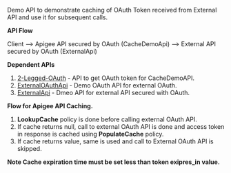 Demo API to demonstrate caching of OAuth Token received from External API and use it for subsequent calls. 

**API Flow**

Client --> Apigee API secured by OAuth (CacheDemoApi) --> External API secured by OAuth (ExternalApi)

**Dependent APIs**
1. [2-Legged-OAuth](../2-Legged-OAuth) - API to get OAuth token for CacheDemoAPI.
1. [ExternalOAuthApi](../ExternalOAuthApi) - Demo OAuth API for external OAuth.
1. [ExternalApi](../ExternalApi) - Dmeo API for external API secured with OAuth.

**Flow for Apigee API Caching.**
1. **LookupCache** policy is done before calling external OAuth API.
1. If cache returns null, call to external OAuth API is done and access token in response is cached using **PopulateCache** policy.
1. If cache returns value, same is used and call to External OAuth API is skipped.

**Note Cache expiration time must be set less than token exipres_in value.**

